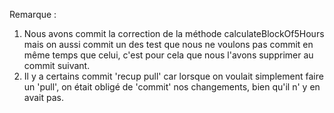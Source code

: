 Remarque :
1) Nous avons commit la correction de la méthode calculateBlockOf5Hours mais on aussi commit 
   un des test que nous ne voulons pas commit en même temps que celui, c'est pour cela que 
   nous l'avons supprimer au commit suivant.
2) Il y a certains commit 'recup pull' car lorsque on voulait simplement faire un 'pull', on était obligé de 'commit'
   nos changements, bien qu'il n' y en avait pas.